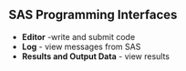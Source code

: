 ## SAS Programming Interfaces

* **Editor** -write and submit code 
* **Log** - view messages from SAS
* **Results and Output Data** - view results 

